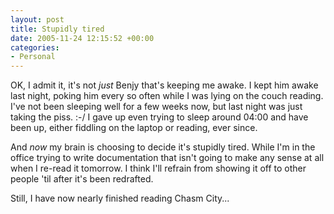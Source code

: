 ```yaml
---
layout: post
title: Stupidly tired
date: 2005-11-24 12:15:52 +00:00
categories:
- Personal
---
```

OK, I admit it, it's not <em>just</em> Benjy that's keeping me awake.  I kept him awake last night, poking him every so often while I was lying on the couch reading.  I've not been sleeping well for a few weeks now, but last night was just taking the piss. :-/  I gave up even trying to sleep around 04:00 and have been up, either fiddling on the laptop or reading, ever since.

And <em>now</em> my brain is choosing to decide it's stupidly tired.  While I'm in the office trying to write documentation that isn't going to make any sense at all when I re-read it tomorrow.  I think I'll refrain from showing it off to other people 'til after it's been redrafted.

Still, I have now nearly finished reading Chasm City...
